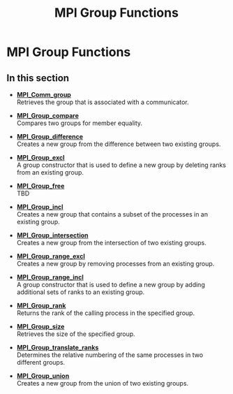 ﻿---
title: MPI Group Functions
TOCTitle: MPI Group Functions
ms:assetid: C907F7D6-7B0C-41B1-B13F-3BD9563FCD20
ms:mtpsurl: https://msdn.microsoft.com/en-us/library/Dn473399(v=VS.85)
ms:contentKeyID: 59360935
ms.date: 03/28/2018
mtps_version: v=VS.85
---

# MPI Group Functions

## In this section

  - [**MPI\_Comm\_group**](mpi-comm-group-function.md)  
    Retrieves the group that is associated with a communicator.

  - [**MPI\_Group\_compare**](mpi-group-compare-function.md)  
    Compares two groups for member equality.

  - [**MPI\_Group\_difference**](mpi-group-difference-function.md)  
    Creates a new group from the difference between two existing groups.

  - [**MPI\_Group\_excl**](mpi-group-excl-function.md)  
    A group constructor that is used to define a new group by deleting ranks from an existing group.

  - [**MPI\_Group\_free**](mpi-group-free-function.md)  
    TBD

  - [**MPI\_Group\_incl**](mpi-group-incl-function.md)  
    Creates a new group that contains a subset of the processes in an existing group.

  - [**MPI\_Group\_intersection**](mpi-group-intersection-function.md)  
    Creates a new group from the intersection of two existing groups.

  - [**MPI\_Group\_range\_excl**](mpi-group-range-excl-function.md)  
    Creates a new group by removing processes from an existing group.

  - [**MPI\_Group\_range\_incl**](mpi-group-range-incl-function.md)  
    A group constructor that is used to define a new group by adding additional sets of ranks to an existing group.

  - [**MPI\_Group\_rank**](mpi-group-rank-function.md)  
    Returns the rank of the calling process in the specified group.

  - [**MPI\_Group\_size**](mpi-group-size-function.md)  
    Retrieves the size of the specified group.

  - [**MPI\_Group\_translate\_ranks**](mpi-group-translate-ranks-function.md)  
    Determines the relative numbering of the same processes in two different groups.

  - [**MPI\_Group\_union**](mpi-group-union-function.md)  
    Creates a new group from the union of two existing groups.

